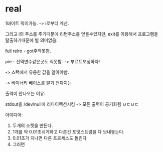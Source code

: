 # real

1바이트 릭이가능. -> i로부터 계산.

그리고 i의 주소를 주기때문에 리턴주소를 얻을수있지만, exit를 이용해서 프로그램을 탈출하기때문에 별 의미없음.



full relro - got주작못함.

pie - 전역변수같은곳도 릭못함. -> 부르트포싱하자!

-> 스택에서 유용한 값을 알아야함.

-> 바이너리 베이스를 알기 전까지는 



출력이 안나오는 이유:

stdout을 /dev/null에 리다이렉션시킴 -> 모든 출력이 공기화됨 ㅂㄷㅂㄷ



아이디어:

1. 두개의 소켓을 만든다.
2. 1개를 약 0.01초쉬게하고 다른건 포맷스트링을 다 보내놓는다.
3. 0.01초가 지나면 다른 프로세스도 돌린다
4. 그러면 